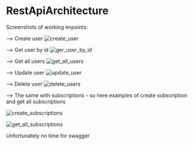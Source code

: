 # RestApiArchitecture

Screenshots of working enpoints: 

--> Create user
![create_user](https://github.com/dominikaEpamSystems/RestApiArchitecture/assets/147735555/9b6051dc-ff8b-43d7-b651-04739dd775be)

--> Get user by id
![ger_user_by_id](https://github.com/dominikaEpamSystems/RestApiArchitecture/assets/147735555/c275dbe2-667a-4cac-9dde-fb57f2dc1d8f)

--> Get all users
![get_all_users](https://github.com/dominikaEpamSystems/RestApiArchitecture/assets/147735555/bf005509-4f6b-442d-bfe5-eff60f420958)

--> Update user
![update_user](https://github.com/dominikaEpamSystems/RestApiArchitecture/assets/147735555/f73737e9-3e10-4653-953d-8937c5dc1bdc)

--> Delete user
![delete_users](https://github.com/dominikaEpamSystems/RestApiArchitecture/assets/147735555/a29ea4ab-a738-4fc8-b755-505edb282e04)


--> The same with subscriptions - so here examples of create subscription and get all subscriptions

![create_subscriptions](https://github.com/dominikaEpamSystems/RestApiArchitecture/assets/147735555/eba292b7-7fc7-45f3-ba47-419a1070000d)

![get_all_subscriptions](https://github.com/dominikaEpamSystems/RestApiArchitecture/assets/147735555/cdd9f517-1f80-4908-a226-d6181b98c313)


Unfortunately no time for swagger
